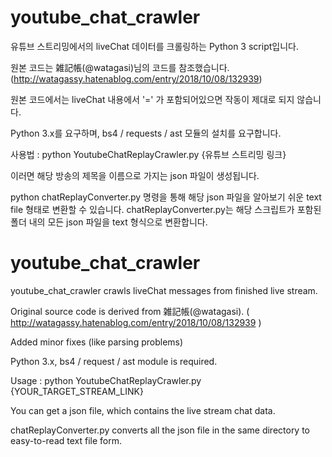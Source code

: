 # youtube_chat_crawler

유튜브 스트리밍에서의 liveChat 데이터를 크롤링하는 Python 3 script입니다.

원본 코드는 雑記帳(@watagasi)님의 코드를 참조했습니다. (http://watagassy.hatenablog.com/entry/2018/10/08/132939)

원본 코드에서는 liveChat 내용에서 '=' 가 포함되어있으면 작동이 제대로 되지 않습니다.

Python 3.x를 요구하며, bs4 / requests / ast 모듈의 설치를 요구합니다.

사용법 : python YoutubeChatReplayCrawler.py {유튜브 스트리밍 링크}

이러면 해당 방송의 제목을 이름으로 가지는 json 파일이 생성됩니다.

python chatReplayConverter.py 명령을 통해 해당 json 파일을 알아보기 쉬운 text file 형태로 변환할 수 있습니다. chatReplayConverter.py는 해당 스크립트가 포함된 폴더 내의 모든 json 파일을 text 형식으로 변환합니다.

# youtube_chat_crawler
youtube_chat_crawler crawls liveChat messages from finished live stream.

Original source code is derived from 雑記帳(@watagasi). ( http://watagassy.hatenablog.com/entry/2018/10/08/132939 )

Added minor fixes (like parsing problems)

Python 3.x, bs4 / request / ast module is required.

Usage : python YoutubeChatReplayCrawler.py {YOUR_TARGET_STREAM_LINK}

You can get a json file, which contains the live stream chat data.

chatReplayConverter.py converts all the json file in the same directory to easy-to-read text file form.
